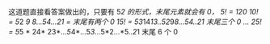 这道题直接看答案做出的，只要有 5*2 的形式，末尾元素就会有 0，
5! = 120
10! = 5*2 *9 *8...*5*4...*2*1 = 末尾有两个 0
15! = 5*3*14*13..*5*2*9*8...*5*4..*2*1 末尾三个 0
...
25! = 5*5 * 24* 23*...*5*4*...5*3*...5*2...*5..*2*1 末尾 6 个 0

